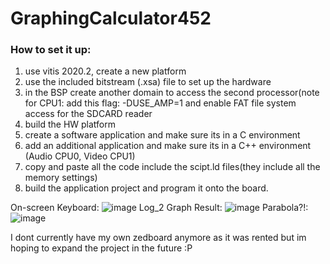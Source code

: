 # GraphingCalculator452

### How to set it up:
1. use vitis 2020.2, create a new platform
2. use the included bitstream (.xsa) file to set up the hardware
3. in the BSP create another domain to access the second processor(note for CPU1: add this flag: -DUSE_AMP=1 and enable FAT file system access for the SDCARD reader
4. build the HW platform
5. create a software application and make sure its in a C environment
6. add an additional application and make sure its in a C++ environment (Audio CPU0, Video CPU1)
7. copy and paste all the code include the scipt.ld files(they include all the memory settings)
8. build the application project and program it onto the board.

On-screen Keyboard:
![image](https://github.com/user-attachments/assets/c0bd21d9-2ec3-4d32-afba-bb7bfc2e6f10)
Log_2 Graph Result:
![image](https://github.com/user-attachments/assets/d615533c-f5ba-4d12-ac77-151b1dd732a8)
Parabola?!:
![image](https://github.com/user-attachments/assets/f8bb7c9e-b6c5-4aa4-a06e-3b85bcc21e75)

I dont currently have my own zedboard anymore as it was rented but im hoping to expand the project in the future :P
